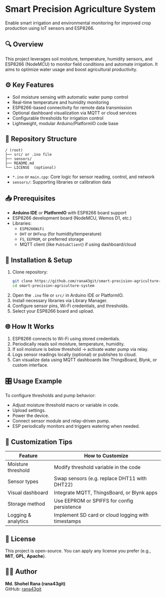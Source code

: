 # Smart Precision Agriculture System

Enable smart irrigation and environmental monitoring for improved crop production using IoT sensors and ESP8266.

## 🔍 Overview

This project leverages soil moisture, temperature, humidity sensors, and ESP8266 (NodeMCU) to monitor field conditions and automate irrigation. It aims to optimize water usage and boost agricultural productivity.

## ⚙️ Key Features

- Soil moisture sensing with automatic water pump control  
- Real-time temperature and humidity monitoring  
- ESP8266-based connectivity for remote data transmission  
- Optional dashboard visualization via MQTT or cloud services  
- Configurable thresholds for irrigation control  
- Lightweight, modular Arduino/PlatformIO code base

## 📂 Repository Structure

```
/ (root)
├── src/ or .ino file
├── sensors/
├── README.md
└── LICENSE  (optional)
```

- `*.ino` or `main.cpp`: Core logic for sensor reading, control, and network  
- `sensors/`: Supporting libraries or calibration data  

## 📥 Prerequisites

- **Arduino IDE** or **PlatformIO** with ESP8266 board support  
- ESP8266 development board (NodeMCU, Wemos D1, etc.)  
- Libraries:
  - `ESP8266WiFi`
  - `DHT` or `DHTesp` (for humidity/temperature)
  - `FS`, `EEPROM`, or preferred storage
  - MQTT client (like `PubSubClient`) if using dashboard/cloud

## 🚀 Installation & Setup

1. Clone repository:
   ```bash
   git clone https://github.com/rana43git/smart-precision-agriculture-system.git
   cd smart-precision-agriculture-system
   ```
2. Open the `.ino` file or `src/` in Arduino IDE or PlatformIO.
3. Install necessary libraries via Library Manager.
4. Configure sensor pins, Wi-Fi credentials, and thresholds.
5. Select your ESP8266 board and upload.

## 🌐 How It Works

1. ESP8266 connects to Wi-Fi using stored credentials.
2. Periodically reads soil moisture, temperature, humidity.
3. If soil moisture is below threshold → activate water pump via relay.
4. Logs sensor readings locally (optional) or publishes to cloud.
5. Can visualize data using MQTT dashboards like ThingsBoard, Blynk, or custom interface.

## 🎛️ Usage Example

To configure thresholds and pump behavior:
- Adjust moisture threshold macro or variable in code.
- Upload settings.
- Power the device.
- Connect sensor module and relay-driven pump.
- ESP periodically monitors and triggers watering when needed.

## 🌟 Customization Tips

| Feature                  | How to Customize                                      |
|--------------------------|--------------------------------------------------------|
| Moisture threshold       | Modify threshold variable in the code                 |
| Sensor types             | Swap sensors (e.g. replace DHT11 with DHT22)          |
| Visual dashboard         | Integrate MQTT, ThingsBoard, or Blynk apps            |
| Storage method           | Use EEPROM or SPIFFS for config persistence           |
| Logging & analytics      | Implement SD card or cloud logging with timestamps    |

## 📜 License

This project is open-source. You can apply any license you prefer (e.g., **MIT**, **GPL**, **Apache**).

## 👨‍💻 Author

**Md. Shohel Rana (rana43git)**  
GitHub: [rana43git](https://github.com/rana43git)